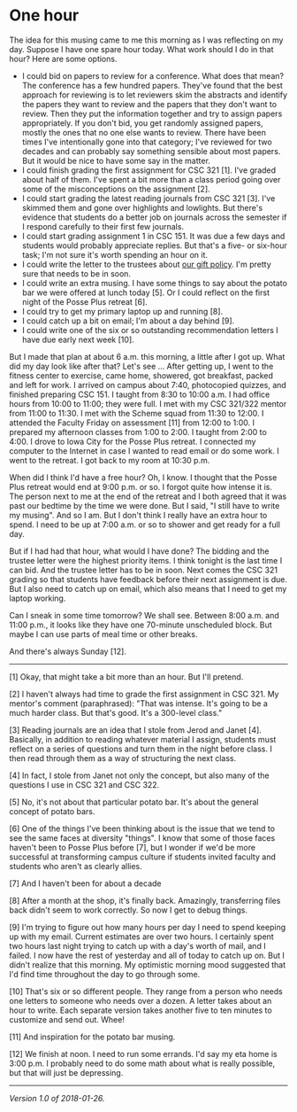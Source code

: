 One hour
========

The idea for this musing came to me this morning as I was reflecting
on my day.  Suppose I have one spare hour today.  What work should I
do in that hour?  Here are some options.

* I could bid on papers to review for a conference.  What does that mean?
  The conference has a few hundred papers.  They've found that the best 
  approach for reviewing is to let reviewers skim the abstracts and identify
  the papers they want to review and the papers that they don't want to
  review.  Then they put the information together and try to assign papers
  appropriately.  If you don't bid, you get randomly assigned papers,
  mostly the ones that no one else wants to review.  There have been times
  I've intentionally gone into that category; I've reviewed for
  two decades and can probably say something sensible about most papers.
  But it would be nice to have some say in the matter.
* I could finish grading the first assignment for CSC 321 [1].  I've
  graded about half of them.  I've spent a bit more than a class period
  going over some of the misconceptions on the assignment [2].
* I could start grading the latest reading journals from CSC 321 [3].
  I've skimmed them and gone over highlights and lowlights.  But there's
  evidence that students do a better job on journals across the semester
  if I respond carefully to their first few journals.
* I could start grading assignment 1 in CSC 151.  It was due a few days
  and students would probably appreciate replies.  But that's a five- or
  six-hour task; I'm not sure it's worth spending an hour on it.
* I could write the letter to the trustees about [our gift
  policy](gift-policy).   I'm pretty sure that needs to be in soon.
* I could write an extra musing.  I have some things to say about the
  potato bar we were offered at lunch today [5].  Or I could reflect on
  the first night of the Posse Plus retreat [6].
* I could try to get my primary laptop up and running [8].
* I could catch up a bit on email; I'm about a day behind [9].
* I could write one of the six or so outstanding recommendation letters
  I have due early next week [10].

But I made that plan at about 6 a.m. this morning, a little after I got
up.  What did my day look like after that?  Let's see ... After getting
up, I went to the fitness center to exercise, came home, showered, got
breakfast, packed and left for work.  I arrived on campus about 7:40,
photocopied quizzes, and finished preparing CSC 151.  I taught from 
8:30 to 10:00 a.m.  I had office hours from 10:00 to 11:00; they were
full.  I met with my CSC 321/322 mentor from 11:00 to 11:30.  I met with
the Scheme squad from 11:30 to 12:00.  I attended the Faculty Friday
on assessment [11] from 12:00 to 1:00.  I prepared my afternoon classes 
from 1:00 to 2:00.  I taught from 2:00 to 4:00.  I drove to Iowa City
for the Posse Plus retreat.  I connected my computer to the Internet
in case I wanted to read email or do some work.  I went to the retreat.
I got back to my room at 10:30 p.m.  

When did I think I'd have a free hour?  Oh, I know.  I thought that
the Posse Plus retreat would end at 9:00 p.m. or so.  I forgot quite
how intense it is.  The person next to me at the end of the retreat and
I both agreed that it was past our bedtime by the time we were done.
But I said, "I still have to write my musing".  And so I am.  But I don't
think I really have an extra hour to spend.  I need to be up at 7:00 
a.m. or so to shower and get ready for a full day.

But if I had had that hour, what would I have done?  The bidding and
the trustee letter were the highest priority items.  I think tonight
is the last time I can bid.  And the trustee letter has to be in soon.
Next comes the CSC 321 grading so that students have feedback before
their next assignment is due.  But I also need to catch up on email, which
also means that I need to get my laptop working.

Can I sneak in some time tomorrow?  We shall see.  Between 8:00 a.m. and
11:00 p.m., it looks like they have one 70-minute unscheduled block.  But
maybe I can use parts of meal time or other breaks.

And there's always Sunday [12].

---

[1] Okay, that might take a bit more than an hour.  But I'll pretend.

[2] I haven't always had time to grade the first assignment in CSC 321.
My mentor's comment (paraphrased): "That was intense.  It's going to be
a much harder class.  But that's good.  It's a 300-level class."

[3] Reading journals are an idea that I stole from Jerod and Janet [4].
Basically, in addition to reading whatever material I assign, students
must reflect on a series of questions and turn them in the night before
class.  I then read through them as a way of structuring the next class.

[4] In fact, I stole from Janet not only the concept, but also many of 
the questions I use in CSC 321 and CSC 322.

[5] No, it's not about that particular potato bar.  It's about the
general concept of potato bars.

[6] One of the things I've been thinking about is the issue that we
tend to see the same faces at diversity "things".  I know that some of
those faces haven't been to Posse Plus before [7], but I wonder if we'd
be more successful at transforming campus culture if students invited
faculty and students who aren't as clearly allies.

[7] And I haven't been for about a decade

[8] After a month at the shop, it's finally back.  Amazingly, transferring
files back didn't seem to work correctly.  So now I get to debug things.

[9] I'm trying to figure out how many hours per day I need to spend keeping
up with my email.  Current estimates are over two hours.  I certainly
spent two hours last night trying to catch up with a day's worth of mail,
and I failed.  I now have the rest of yesterday and all of today to catch
up on.  But I didn't realize that this morning.  My optimistic morning
mood suggested that I'd find time throughout the day to go through some.

[10] That's six or so different people.  They range from a person who needs
one letters to someone who needs over a dozen.  A letter takes about an hour
to write.  Each separate version takes another five to ten minutes to
customize and send out.  Whee!

[11] And inspiration for the potato bar musing.

[12] We finish at noon.  I need to run some errands.  I'd say my eta
home is 3:00 p.m.  I probably need to do some math about what is 
really possible, but that will just be depressing.

---

*Version 1.0 of 2018-01-26.*

